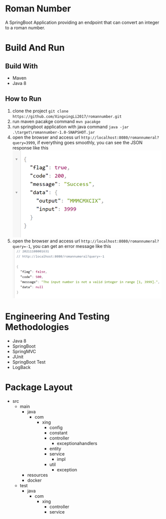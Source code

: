 # Roman Number
A SpringBoot Application providing an endpoint that can convert an integer to a roman number.

# Build And Run
## Build With
  * Maven
  * Java 8
## How to Run
  1. clone the project `git clone https://github.com/XingxingLi2017/romannumber.git`
  2. run maven pacakge command `mvn pacakge`
  3. run springboot application with java command `java -jar .\target\romannumber-1.0-SNAPSHOT.jar`
  4. open the browser and access url `http://localhost:8080/romannumeral?query=3999`, if everything goes smoothly, you can see the JSON response like this 
  ![Response](https://github.com/XingxingLi2017/romannumber/blob/master/img/response.png)
  5. open the browser and access url `http://localhost:8080/romannumeral?query=-1`, you can get an error message like this
  ![Error](https://github.com/XingxingLi2017/romannumber/blob/master/img/outofrangeerror.png)
# Engineering And Testing Methodologies
  * Java 8
  * SpringBoot
  * SpringMVC
  * JUnit
  * SpringBoot Test
  * LogBack
# Package Layout
  * src
    * main
      * java
        * com
          * xing
            * config
            * constant
            * controller
              * exceptionahandlers
            * entity
            * service
              * impl
            * util
              * exception
      * resources
      * docker
    * test
      * java
        * com
          * xing
            * controller
            * service
